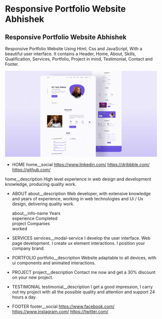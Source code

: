 # Responsive Portfolio Website Abhishek

## Responsive Portfolio Website Abhishek
Responsive Portfolio Website Using Html, Css and JavaScript, With a beautiful user interface. It contains a Header, Home, About, Skills, Qualification, Services, Portfolio, Project in mind, Testimonial, Contact and Footer.

![Resume cv](/preview.png)

* HOME
home__social
https://www.linkedin.com/
https://dribbble.com/
https://github.com/

home__description
High level experience in web design and development knowledge, producing quality work.


* ABOUT
about__description
Web developer, with extensive knowledge and years of experience, working in web technologies and Ui / Ux design, delivering quality work.

    about__info-name
    Years <br> experience
    Completed <br> project
    Companies <br> worked


* SERVICES
    services__modal-service
    I develop the user interface.
    Web page development.
    I create ux element interactions.
    I position your company brand.


* PORTFOLIO
    portfolio__description
    Website adaptable to all devices, with ui components and animated interactions.


* PROJECT
    project__description
    Contact me now and get a 30% discount on your new project.


* TESTIMONIAL
    testimonial__description
    I get a good impression, I carry out my project with all the possible quality and attention and support 24 hours a day.


* FOOTER
    footer__social
    https://www.facebook.com/
    https://www.instagram.com/
    https://twitter.com/


